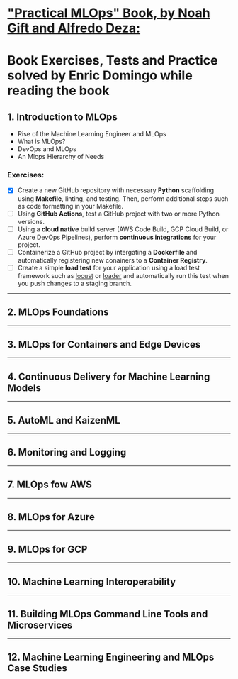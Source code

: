 # <u>"**Practical MLOps**" Book, by Noah Gift and Alfredo Deza:</u>
# Book Exercises, Tests and Practice solved by Enric Domingo while reading the book

## 1. Introduction to MLOps
- Rise of the Machine Learning Engineer and MLOps
- What is MLOps?
- DevOps and MLOps
- An Mlops Hierarchy of Needs

### **Exercises:**
- [x] Create a new GitHub repository with necessary **Python** scaffolding using **Makefile**, linting, and testing. Then, perform additional steps such as code formatting in your Makefile.
- [ ] Using **GitHub Actions**, test a GitHub project with two or more Python versions.
- [ ] Using a **cloud native** build server (AWS Code Build, GCP Cloud Build, or Azure DevOps Pipelines), perform **continuous integrations** for your project.
- [ ] Containerize a GitHub project by intergating a **Dockerfile** and automatically registering new conainers to a **Container Registry**.
- [ ] Create a simple **load test** for your application using a load test framework such as [locust](https://locust.io) or [loader](https://loader.io) and automatically run this test when you push changes to a staging branch.

---

## 2. MLOps Foundations

---

## 3. MLOps for Containers and Edge Devices

---

## 4. Continuous Delivery for Machine Learning Models

---

## 5. AutoML and KaizenML

---

## 6. Monitoring and Logging

---

## 7. MLOps fow AWS

---

## 8. MLOps for Azure

---

## 9. MLOps for GCP

---

## 10. Machine Learning Interoperability

---

## 11. Building MLOps Command Line Tools and Microservices

---

## 12. Machine Learning Engineering and MLOps Case Studies

